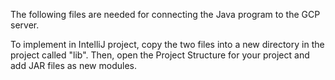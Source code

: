 The following files are needed for connecting the Java program to the GCP server.

To implement in IntelliJ project, copy the two files into a new directory in the project called "lib". Then, open the Project Structure for your project and add JAR files as new modules.
